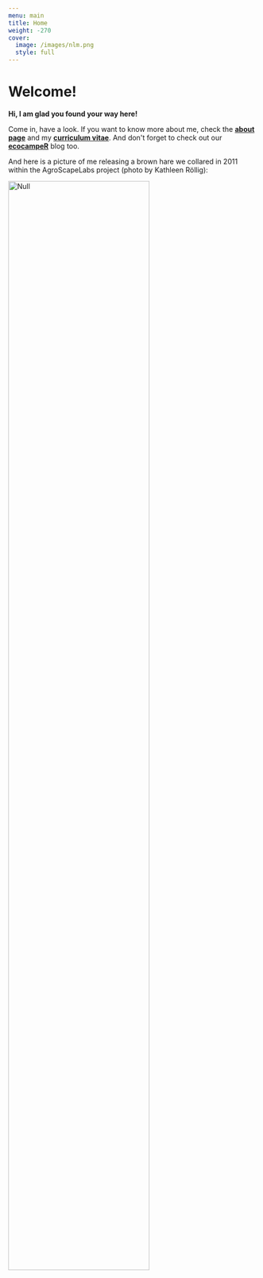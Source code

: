 ```yaml
---
menu: main
title: Home
weight: -270
cover:
  image: /images/nlm.png
  style: full
---
```


<script src="https://use.fontawesome.com/6b7c0d5882.js"></script>

# Welcome!

**Hi, I am glad you found your way here!**

Come in, have a look. If you want to know more about me, check the **[about page](https://cedricscherer.netlify.com/about/)** and my **[curriculum vitae](https://cedricscherer.netlify.com/cv/)**. And don't forget to check out our **[ecocampeR](https://ecocampeR.netlify.com)** blog too.

And here is a picture of me releasing a brown hare we collared in 2011 within the AgroScapeLabs project (photo by Kathleen Röllig):

<img src="/images/hare.jpg" style='width:75%;' border="0" alt="Null">
